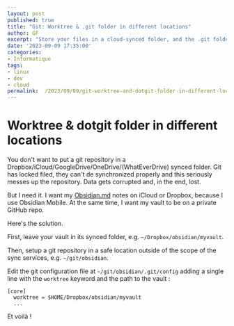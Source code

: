```yaml
---
layout: post
published: true
title: "Git: Worktree & .git folder in different locations"
author: GF
excerpt: "Store your files in a cloud-synced folder, and the .git folder in a safe location."
date: '2023-09-09 17:35:00'
categories:
- Informatique
tags:
- linux
- dev
- cloud
permalink:  /2023/09/09/git-worktree-and-dotgit-folder-in-different-locations/
---
```


# Worktree & dotgit folder in different locations

You don't want to put a git repository in a Dropbox/iCloud/GoogleDrive/OneDrive/(WhatEverDrive) synced folder. Git has locked filed, they can't de synchronized properly and this seriously messes up the repository. Data gets corrupted and, in the end, lost.

But I need it. I want my [Obsidian.md](https://www.obsidian.md) notes on iCloud or Dropbox, because I use Obsidian Mobile. At the same time, I want my vault to be on a private GitHub repo.

Here's the solution.

First, leave your vault in its synced folder, e.g. `~/Dropbox/obsidian/myvault`.

Then, setup a git repository in a safe location outside of the scope of the sync services, e.g. `~/git/obsidian`.

Edit the git configuration file at `~/git/obsidian/.git/config` adding a single line with the `worktree` keyword and the path to the vault :

```.git/config
[core]
  worktree = $HOME/Dropbox/obsidian/myvault
  ...
```
Et voilà !
